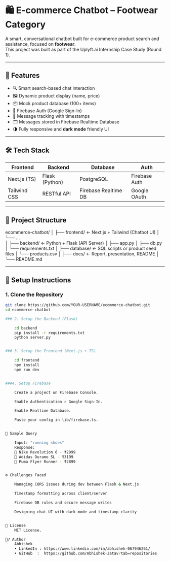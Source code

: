 # 🛍️ E-commerce Chatbot – Footwear Category

A smart, conversational chatbot built for e-commerce product search and assistance, focused on **footwear**.  
This project was built as part of the Uplyft.ai Internship Case Study (Round 1).

---

## 🚀 Features

- 🔍 Smart search-based chat interaction
- 🖼️ Dynamic product display (name, price)
- 📦 Mock product database (100+ items)
- 👤 Firebase Auth (Google Sign-In)
- 💬 Message tracking with timestamps
- 🗂️ Messages stored in Firebase Realtime Database
- 🌗 Fully responsive and **dark mode** friendly UI

---

## 🛠️ Tech Stack

| Frontend     | Backend         | Database       | Auth             |
|--------------|-----------------|----------------|------------------|
| Next.js (TS) | Flask (Python)  | PostgreSQL     | Firebase Auth    |
| Tailwind CSS | RESTful API     | Firebase Realtime DB | Google OAuth |

---

## 📁 Project Structure

ecommerce-chatbot/
│
├── frontend/            ← Next.js + Tailwind (Chatbot UI)
│   └── ...              
│
├── backend/             ← Python + Flask (API Server)
│   ├── app.py
│   ├── db.py
│   └── requirements.txt
│
├── database/            ← SQL scripts or product seed files
│   └── products.csv
│
├── docs/                ← Report, presentation, README
│
└── README.md



---

## 🧪 Setup Instructions

### 1. Clone the Repository

```bash
git clone https://github.com/YOUR-USERNAME/ecommerce-chatbot.git
cd ecommerce-chatbot

### 2. Setup the Backend (Flask)

    cd backend
    pip install -r requirements.txt
    python server.py


### 3. Setup the Frontend (Next.js + TS)

    cd frontend
    npm install
    npm run dev


###4. Setup Firebase

    Create a project on Firebase Console.

    Enable Authentication > Google Sign-In.

    Enable Realtime Database.

    Paste your config in lib/firebase.ts.


🧠 Sample Query

    Input: "running shoes"
    Response:
    👟 Nike Revolution 6 - ₹2999
    👟 Adidas Duramo SL - ₹3199
    👟 Puma Flyer Runner - ₹2899


⚙️ Challenges Faced

    Managing CORS issues during dev between Flask & Next.js

    Timestamp formatting across client/server

    Firebase DB rules and secure message writes

    Designing chat UI with dark mode and timestamp clarity


📄 License
    MIT License.

🙋‍♂️ Author
    Abhishek
    • LinkedIn : https://www.linkedin.com/in/abhishek-067946261/
    • GitHub  :  https://github.com/Abhishek-Jatav?tab=repositories

